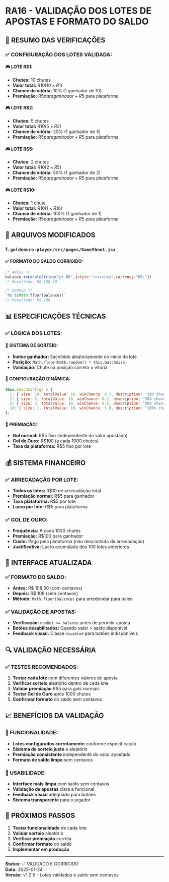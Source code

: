 # **RA16 - VALIDAÇÃO DOS LOTES DE APOSTAS E FORMATO DO SALDO**

## **🎯 RESUMO DAS VERIFICAÇÕES**

### **✅ CONFIGURAÇÃO DOS LOTES VALIDADA:**

#### **🎮 LOTE R$1:**
- **Chutes:** 10 chutes
- **Valor total:** R$10 (10 × R$1)
- **Chance de vitória:** 10% (1 ganhador de 10)
- **Premiação:** R$5 para ganhador + R$5 para plataforma

#### **🎮 LOTE R$2:**
- **Chutes:** 5 chutes
- **Valor total:** R$10 (5 × R$2)
- **Chance de vitória:** 20% (1 ganhador de 5)
- **Premiação:** R$5 para ganhador + R$5 para plataforma

#### **🎮 LOTE R$5:**
- **Chutes:** 2 chutes
- **Valor total:** R$10 (2 × R$5)
- **Chance de vitória:** 50% (1 ganhador de 2)
- **Premiação:** R$5 para ganhador + R$5 para plataforma

#### **🎮 LOTE R$10:**
- **Chutes:** 1 chute
- **Valor total:** R$10 (1 × R$10)
- **Chance de vitória:** 100% (1 ganhador de 1)
- **Premiação:** R$5 para ganhador + R$5 para plataforma

## **🔧 ARQUIVOS MODIFICADOS**

### **1. `goldeouro-player/src/pages/GameShoot.jsx`**

#### **✅ FORMATO DO SALDO CORRIGIDO:**
```javascript
/* ANTES */
balance.toLocaleString("pt-BR",{style:"currency",currency:"BRL"})
// Resultado: R$ 108,50

/* DEPOIS */
`R$ ${Math.floor(balance)}`
// Resultado: R$ 108
```

## **📊 ESPECIFICAÇÕES TÉCNICAS**

### **✅ LÓGICA DOS LOTES:**

#### **🎯 SISTEMA DE SORTEIO:**
- **Índice ganhador:** Escolhido aleatoriamente no início do lote
- **Posição:** `Math.floor(Math.random() * this.batchSize)`
- **Validação:** Chute na posição correta = vitória

#### **🎯 CONFIGURAÇÃO DINÂMICA:**
```javascript
this.batchConfigs = {
  1: { size: 10, totalValue: 10, winChance: 0.1, description: "10% chance" },
  2: { size: 5, totalValue: 10, winChance: 0.2, description: "20% chance" },
  5: { size: 2, totalValue: 10, winChance: 0.5, description: "50% chance" },
  10: { size: 1, totalValue: 10, winChance: 1.0, description: "100% chance" }
};
```

#### **🎯 PREMIAÇÃO:**
- **Gol normal:** R$5 fixo (independente do valor apostado)
- **Gol de Ouro:** R$100 (a cada 1000 chutes)
- **Taxa da plataforma:** R$5 fixo por lote

## **💰 SISTEMA FINANCEIRO**

### **✅ ARRECADAÇÃO POR LOTE:**
- **Todos os lotes:** R$10 de arrecadação total
- **Premiação normal:** R$5 para ganhador
- **Taxa plataforma:** R$5 por lote
- **Lucro por lote:** R$5 para plataforma

### **✅ GOL DE OURO:**
- **Frequência:** A cada 1000 chutes
- **Premiação:** R$100 para ganhador
- **Custo:** Pago pela plataforma (não descontado da arrecadação)
- **Justificativa:** Lucro acumulado dos 100 lotes anteriores

## **🎨 INTERFACE ATUALIZADA**

### **✅ FORMATO DO SALDO:**
- **Antes:** R$ 108,50 (com centavos)
- **Depois:** R$ 108 (sem centavos)
- **Método:** `Math.floor(balance)` para arredondar para baixo

### **✅ VALIDAÇÃO DE APOSTAS:**
- **Verificação:** `newBet <= balance` antes de permitir aposta
- **Botões desabilitados:** Quando valor > saldo disponível
- **Feedback visual:** Classe `disabled` para botões indisponíveis

## **🔍 VALIDAÇÃO NECESSÁRIA**

### **✅ TESTES RECOMENDADOS:**
1. **Testar cada lote** com diferentes valores de aposta
2. **Verificar sorteio** aleatório dentro de cada lote
3. **Validar premiação** R$5 para gols normais
4. **Testar Gol de Ouro** após 1000 chutes
5. **Confirmar formato** do saldo sem centavos

## **📈 BENEFÍCIOS DA VALIDAÇÃO**

### **🎯 FUNCIONALIDADE:**
- **Lotes configurados corretamente** conforme especificação
- **Sistema de sorteio justo** e aleatório
- **Premiação consistente** independente do valor apostado
- **Formato de saldo limpo** sem centavos

### **🎯 USABILIDADE:**
- **Interface mais limpa** com saldo sem centavos
- **Validação de apostas** clara e funcional
- **Feedback visual** adequado para botões
- **Sistema transparente** para o jogador

## **📝 PRÓXIMOS PASSOS**

1. **Testar funcionalidade** de cada lote
2. **Validar sorteio** aleatório
3. **Verificar premiação** correta
4. **Confirmar formato** do saldo
5. **Implementar em produção**

---

**Status:** ✅ VALIDADO E CORRIGIDO  
**Data:** 2025-01-24  
**Versão:** v1.2.5 - Lotes validados e saldo sem centavos
